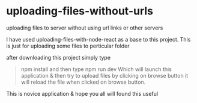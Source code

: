 # uploading-files-without-urls
 uploading files to server without using url links or other servers
 
 I have used uploading-files-with-node-react as a base to this project.
 This is just for uploading some files to perticular folder
 
 after downloading this project simply type 
 > npm install
 and then type
 > npm run dev
 Which will launch this application 
 & then try to upload files by clicking on browse button it will reload the file when clicked on browse button.
 
 This is novice application & hope you all will found this useful
